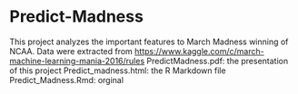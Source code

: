 # Predict-Madness
This project analyzes the important features to March Madness winning of NCAA. Data were extracted from https://www.kaggle.com/c/march-machine-learning-mania-2016/rules
PredictMadness.pdf: the presentation of this project
Predict_madness.html: the R Markdown file
Predict_Madness.Rmd: orginal 
